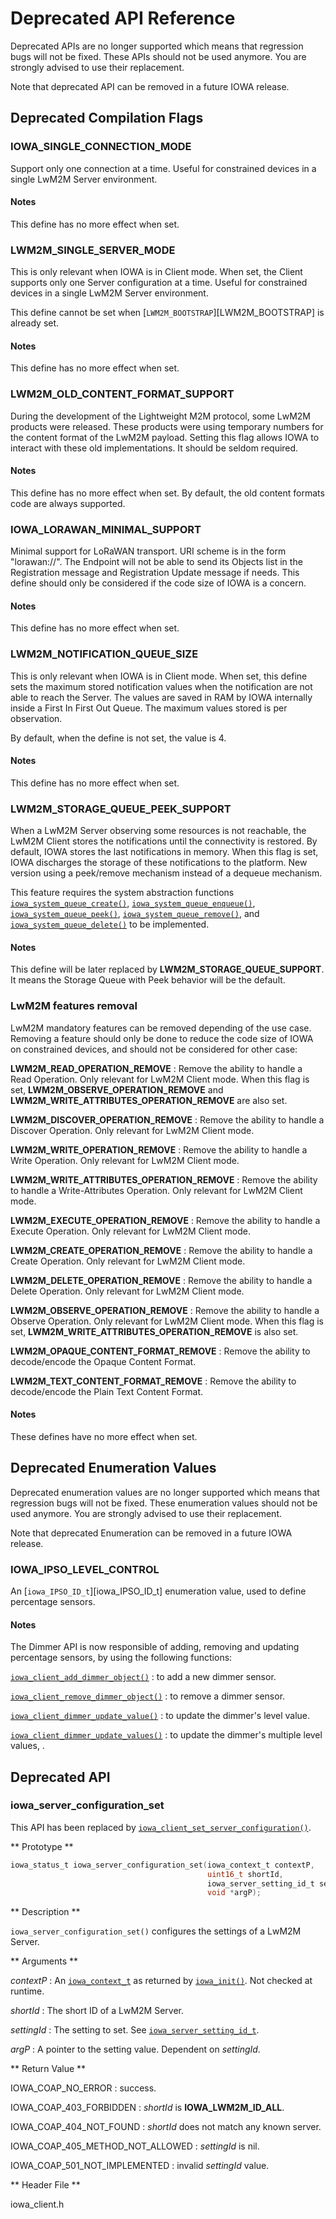 # Deprecated API Reference

Deprecated APIs are no longer supported which means that regression bugs will not be fixed. These APIs should not be used anymore. You are strongly advised to use their replacement.

Note that deprecated API can be removed in a future IOWA release.

## Deprecated Compilation Flags

### IOWA_SINGLE_CONNECTION_MODE

Support only one connection at a time. Useful for constrained devices in a single LwM2M Server environment.

#### Notes

This define has no more effect when set.

### LWM2M_SINGLE_SERVER_MODE

This is only relevant when IOWA is in Client mode. When set, the Client supports only one Server configuration at a time. Useful for constrained devices in a single LwM2M Server environment.

This define cannot be set when [`LWM2M_BOOTSTRAP`][LWM2M_BOOTSTRAP] is already set.

#### Notes

This define has no more effect when set.

### LWM2M_OLD_CONTENT_FORMAT_SUPPORT

During the development of the Lightweight M2M protocol, some LwM2M products were released. These products were using temporary numbers for the content format of the LwM2M payload. Setting this flag allows IOWA to interact with these old implementations. It should be seldom required.

#### Notes

This define has no more effect when set. By default, the old content formats code are always supported.

### IOWA_LORAWAN_MINIMAL_SUPPORT

Minimal support for LoRaWAN transport. URI scheme is in the form "lorawan://". The Endpoint will not be able to send its Objects list in the Registration message and Registration Update message if needs. This define should only be considered if the code size of IOWA is a concern.

#### Notes

This define has no more effect when set.

### LWM2M_NOTIFICATION_QUEUE_SIZE

This is only relevant when IOWA is in Client mode. When set, this define sets the maximum stored notification values when the notification are not able to reach the Server. The values are saved in RAM by IOWA internally inside a First In First Out Queue. The maximum values stored is per observation.

By default, when the define is not set, the value is 4.

#### Notes

This define has no more effect when set.

### LWM2M_STORAGE_QUEUE_PEEK_SUPPORT

When a LwM2M Server observing some resources is not reachable, the LwM2M Client stores the notifications until the connectivity is restored. By default, IOWA stores the last notifications in memory. When this flag is set, IOWA discharges the storage of these notifications to the platform. New version using a peek/remove mechanism instead of a dequeue mechanism.

This feature requires the system abstraction functions [`iowa_system_queue_create()`](AbstractionLayer.md#iowa_system_queue_create), [`iowa_system_queue_enqueue()`](AbstractionLayer.md#iowa_system_queue_enqueue), [`iowa_system_queue_peek()`](AbstractionLayer.md#iowa_system_queue_peek), [`iowa_system_queue_remove()`](AbstractionLayer.md#iowa_system_queue_remove), and [`iowa_system_queue_delete()`](AbstractionLayer.md#iowa_system_queue_delete) to be implemented.

#### Notes

This define will be later replaced by **LWM2M_STORAGE_QUEUE_SUPPORT**. It means the Storage Queue with Peek behavior will be the default.

### LwM2M features removal

LwM2M mandatory features can be removed depending of the use case. Removing a feature should only be done to reduce the code size of IOWA on constrained devices, and should not be considered for other case:

**LWM2M_READ_OPERATION_REMOVE**
: Remove the ability to handle a Read Operation. Only relevant for LwM2M Client mode. When this flag is set, **LWM2M_OBSERVE_OPERATION_REMOVE** and **LWM2M_WRITE_ATTRIBUTES_OPERATION_REMOVE** are also set.

**LWM2M_DISCOVER_OPERATION_REMOVE**
: Remove the ability to handle a Discover Operation. Only relevant for LwM2M Client mode.

**LWM2M_WRITE_OPERATION_REMOVE**
: Remove the ability to handle a Write Operation. Only relevant for LwM2M Client mode.

**LWM2M_WRITE_ATTRIBUTES_OPERATION_REMOVE**
: Remove the ability to handle a Write-Attributes Operation. Only relevant for LwM2M Client mode.

**LWM2M_EXECUTE_OPERATION_REMOVE**
: Remove the ability to handle a Execute Operation. Only relevant for LwM2M Client mode.

**LWM2M_CREATE_OPERATION_REMOVE**
: Remove the ability to handle a Create Operation. Only relevant for LwM2M Client mode.

**LWM2M_DELETE_OPERATION_REMOVE**
: Remove the ability to handle a Delete Operation. Only relevant for LwM2M Client mode.

**LWM2M_OBSERVE_OPERATION_REMOVE**
: Remove the ability to handle a Observe Operation. Only relevant for LwM2M Client mode. When this flag is set, **LWM2M_WRITE_ATTRIBUTES_OPERATION_REMOVE** is also set.

**LWM2M_OPAQUE_CONTENT_FORMAT_REMOVE**
: Remove the ability to decode/encode the Opaque Content Format.

**LWM2M_TEXT_CONTENT_FORMAT_REMOVE**
: Remove the ability to decode/encode the Plain Text Content Format.

#### Notes

These defines have no more effect when set.

## Deprecated Enumeration Values

Deprecated enumeration values are no longer supported which means that regression bugs will not be fixed. These enumeration values should not be used anymore. You are strongly advised to use their replacement.

Note that deprecated Enumeration can be removed in a future IOWA release.

### IOWA_IPSO_LEVEL_CONTROL

An [`iowa_IPSO_ID_t`][iowa_IPSO_ID_t] enumeration value, used to define percentage sensors.

#### Notes

The Dimmer API is now responsible of adding, removing and updating percentage sensors, by using the following functions:

[`iowa_client_add_dimmer_object()`](ClientAPI.md#iowa_client_add_dimmer_object)
: to add a new dimmer sensor.

[`iowa_client_remove_dimmer_object()`](ClientAPI.md#iowa_client_remove_dimmer_object)
: to remove a dimmer sensor.

[`iowa_client_dimmer_update_value()`](ClientAPI.md#iowa_client_dimmer_update_value)
: to update the dimmer's level value.

[`iowa_client_dimmer_update_values()`](ClientAPI.md#iowa_client_dimmer_update_value)
: to update the dimmer's multiple level values, .

## Deprecated API

### iowa_server_configuration_set

This API has been replaced by [`iowa_client_set_server_configuration()`](ClientAPI.md#iowa_client_set_server_configuration).

** Prototype **

```c
iowa_status_t iowa_server_configuration_set(iowa_context_t contextP,
                                            uint16_t shortId,
                                            iowa_server_setting_id_t settingId,
                                            void *argP);
```

** Description **

`iowa_server_configuration_set()` configures the settings of a LwM2M Server.

** Arguments **

*contextP*
: An [`iowa_context_t`](CommonAPI.md#iowa_context_t) as returned by [`iowa_init()`](CommonAPI.md#iowa_init). Not checked at runtime.

*shortId*
: The short ID of a LwM2M Server.

*settingId*
: The setting to set. See [`iowa_server_setting_id_t`](ClientAPI.md#iowa_server_setting_id_t).

*argP*
: A pointer to the setting value. Dependent on *settingId*.

** Return Value **

IOWA_COAP_NO_ERROR
: success.

IOWA_COAP_403_FORBIDDEN
: *shortId* is **IOWA_LWM2M_ID_ALL**.

IOWA_COAP_404_NOT_FOUND
: *shortId* does not match any known server.

IOWA_COAP_405_METHOD_NOT_ALLOWED
: *settingId* is nil.

IOWA_COAP_501_NOT_IMPLEMENTED
: invalid *settingId* value.

** Header File **

iowa_client.h
